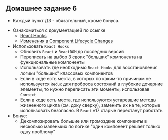 ## Домашнее задание 6

* Каждый пункт ДЗ - обязательный, кроме бонуса.

- Ознакомиться с документацией по ссылке
   - [React Hooks](https://ru.reactjs.org/docs/hooks-intro.html)
   - [Изменения в Component Lifecycle Changes](https://reactjs.org/blog/2018/03/29/react-v-16-3.html#component-lifecycle-changes)
- Использовать `React Hooks`
   - Обновить `React` и `ReactDOM` до последних версий
   - Переписать на выбор 3 своих "больших" компонента на функциональные компоненты
   - Использовать где необходимо `React Hooks` для восстановления логики "больших" классовых компонентов
   - Если в коде есть места, в которых по каким-то причинам не используется `Redux` для проброса состояний в глубокие дочерние элементы, то нужно переписать эти моменты, использовав `Context`
   - Если в коде есть места, где используются устаревшие методы жизненного цикла (см. доку сверху), заменить их на те, которые использовать безопасно. В `React` v17 старые перестанут работать
- Бонус:
   - Декомпозировать большие или громоздкие компоненты в несколько маленьких по логике "один компонент решает только одну проблему"
